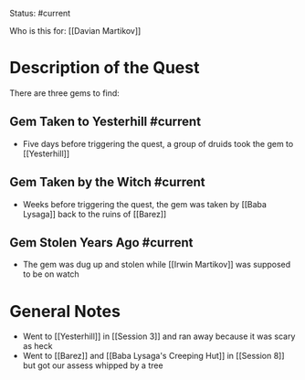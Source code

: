 Status: #current 

Who is this for: [[Davian Martikov]]
# Description of the Quest

There are three gems to find:

## Gem Taken to Yesterhill #current 
* Five days before triggering the quest, a group of druids took the gem to [[Yesterhill]]

## Gem Taken by the Witch #current 
* Weeks before triggering the quest, the gem was taken by [[Baba Lysaga]] back to the ruins of [[Barez]]

## Gem Stolen Years Ago #current 
* The gem was dug up and stolen while [[Irwin Martikov]] was supposed to be on watch

# General Notes
* Went to [[Yesterhill]] in [[Session 3]] and ran away because it was scary as heck
* Went to [[Barez]] and [[Baba Lysaga's Creeping Hut]] in [[Session 8]] but got our assess whipped by a tree